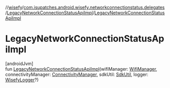 //[wisefy](../../../index.md)/[com.isupatches.android.wisefy.networkconnectionstatus.delegates](../index.md)/[LegacyNetworkConnectionStatusApiImpl](index.md)/[LegacyNetworkConnectionStatusApiImpl](-legacy-network-connection-status-api-impl.md)

# LegacyNetworkConnectionStatusApiImpl

[androidJvm]\
fun [LegacyNetworkConnectionStatusApiImpl](-legacy-network-connection-status-api-impl.md)(wifiManager: [WifiManager](https://developer.android.com/reference/kotlin/android/net/wifi/WifiManager.html), connectivityManager: [ConnectivityManager](https://developer.android.com/reference/kotlin/android/net/ConnectivityManager.html), sdkUtil: [SdkUtil](../../com.isupatches.android.wisefy.util/-sdk-util/index.md), logger: [WisefyLogger](../../com.isupatches.android.wisefy.shared.logging/-wisefy-logger/index.md)?)
